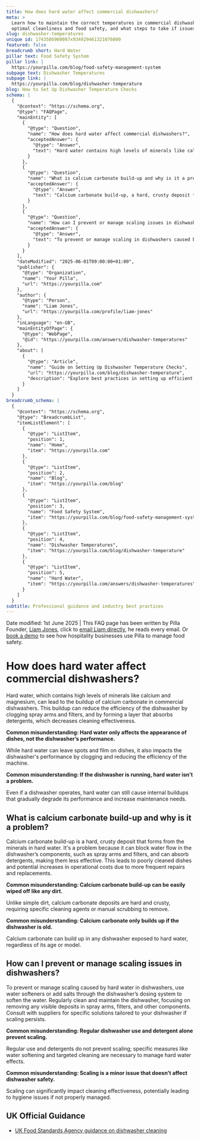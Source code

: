 ```yaml
---
title: How does hard water affect commercial dishwashers?
meta: >
  Learn how to maintain the correct temperatures in commercial dishwashers for
  optimal cleanliness and food safety, and what steps to take if issues arise.
slug: dishwasher-temperatures
unique id: 1743586900087x934929461321076000
featured: false
breadcrumb short: Hard Water
pillar text: Food Safety System
pillar link: |
  https://yourpilla.com/blog/food-safety-management-system
subpage text: Dishwasher Temperatures
subpage link: |
  https://yourpilla.com/blog/dishwasher-temperature
blog: How to Set Up Dishwasher Temperature Checks
schema: |
  {
    "@context": "https://schema.org",
    "@type": "FAQPage",
    "mainEntity": [
      {
        "@type": "Question",
        "name": "How does hard water affect commercial dishwashers?",
        "acceptedAnswer": {
          "@type": "Answer",
          "text": "Hard water contains high levels of minerals like calcium and magnesium, which contribute to the buildup of calcium carbonate in commercial dishwashers. This buildup can clog spray arms and filters, and form layers that reduce detergent effectiveness, decreasing the dishwasher's cleaning efficiency."
        }
      },
      {
        "@type": "Question",
        "name": "What is calcium carbonate build-up and why is it a problem in dishwashers?",
        "acceptedAnswer": {
          "@type": "Answer",
          "text": "Calcium carbonate build-up, a hard, crusty deposit from hard water minerals, blocks water flow in dishwasher components like spray arms and filters, and absorbs detergents. This leads to poorly cleaned dishes and increased operational costs due to more frequent repairs and replacements."
        }
      },
      {
        "@type": "Question",
        "name": "How can I prevent or manage scaling issues in dishwashers?",
        "acceptedAnswer": {
          "@type": "Answer",
          "text": "To prevent or manage scaling in dishwashers caused by hard water, use water softeners or add salt through the dishwasher's dosing system to soften the water. Regular cleaning and maintenance of the dishwasher are essential to remove any deposits in spray arms, filters, and other components."
        }
      }
    ],
    "dateModified": "2025-06-01T09:00:00+01:00",
    "publisher": {
      "@type": "Organization",
      "name": "Your Pilla",
      "url": "https://yourpilla.com"
    },
    "author": {
      "@type": "Person",
      "name": "Liam Jones",
      "url": "https://yourpilla.com/profile/liam-jones"
    },
    "inLanguage": "en-GB",
    "mainEntityOfPage": {
      "@type": "WebPage",
      "@id": "https://yourpilla.com/answers/dishwasher-temperatures"
    },
    "about": [
      {
        "@type": "Article",
        "name": "Guide on Setting Up Dishwasher Temperature Checks",
        "url": "https://yourpilla.com/blog/dishwasher-temperature",
        "description": "Explore best practices in setting up efficient dishwasher temperature checks to maintain optimal performance."
      }
    ]
  }
breadcrumb_schema: |
  {
    "@context": "https://schema.org",
    "@type": "BreadcrumbList",
    "itemListElement": [
      {
        "@type": "ListItem",
        "position": 1,
        "name": "Home",
        "item": "https://yourpilla.com"
      },
      {
        "@type": "ListItem",
        "position": 2,
        "name": "Blog",
        "item": "https://yourpilla.com/blog"
      },
      {
        "@type": "ListItem",
        "position": 3,
        "name": "Food Safety System",
        "item": "https://yourpilla.com/blog/food-safety-management-system"
      },
      {
        "@type": "ListItem",
        "position": 4,
        "name": "Dishwasher Temperatures",
        "item": "https://yourpilla.com/blog/dishwasher-temperature"
      },
      {
        "@type": "ListItem",
        "position": 5,
        "name": "Hard Water",
        "item": "https://yourpilla.com/answers/dishwasher-temperatures"
      }
    ]
  }
subtitle: Professional guidance and industry best practices
---
```


Date modified: 1st June 2025 | This FAQ page has been written by Pilla Founder, [Liam Jones](https://yourpilla.com/profile/liam-jones), click to [email Liam directly](https://mailto:liam@yourpilla.com/), he reads every email. Or [book a demo](https://calendly.com/pilla/demo) to see how hospitality businesses use Pilla to manage food safety.

# How does hard water affect commercial dishwashers?

Hard water, which contains high levels of minerals like calcium and magnesium, can lead to the buildup of calcium carbonate in commercial dishwashers. This buildup can reduce the efficiency of the dishwasher by clogging spray arms and filters, and by forming a layer that absorbs detergents, which decreases cleaning effectiveness.

**Common misunderstanding: Hard water only affects the appearance of dishes, not the dishwasher’s performance.**

While hard water can leave spots and film on dishes, it also impacts the dishwasher's performance by clogging and reducing the efficiency of the machine.

**Common misunderstanding: If the dishwasher is running, hard water isn’t a problem.**

Even if a dishwasher operates, hard water can still cause internal buildups that gradually degrade its performance and increase maintenance needs.

## What is calcium carbonate build-up and why is it a problem?

Calcium carbonate build-up is a hard, crusty deposit that forms from the minerals in hard water. It's a problem because it can block water flow in the dishwasher’s components, such as spray arms and filters, and can absorb detergents, making them less effective. This leads to poorly cleaned dishes and potential increases in operational costs due to more frequent repairs and replacements.

**Common misunderstanding: Calcium carbonate build-up can be easily wiped off like any dirt.**

Unlike simple dirt, calcium carbonate deposits are hard and crusty, requiring specific cleaning agents or manual scrubbing to remove.

**Common misunderstanding: Calcium carbonate only builds up if the dishwasher is old.**

Calcium carbonate can build up in any dishwasher exposed to hard water, regardless of its age or model.

## How can I prevent or manage scaling issues in dishwashers?

To prevent or manage scaling caused by hard water in dishwashers, use water softeners or add salts through the dishwasher’s dosing system to soften the water. Regularly clean and maintain the dishwasher, focusing on removing any visible deposits in spray arms, filters, and other components. Consult with suppliers for specific solutions tailored to your dishwasher if scaling persists.

**Common misunderstanding: Regular dishwasher use and detergent alone prevent scaling.**

Regular use and detergents do not prevent scaling; specific measures like water softening and targeted cleaning are necessary to manage hard water effects.

**Common misunderstanding: Scaling is a minor issue that doesn’t affect dishwasher safety.**

Scaling can significantly impact cleaning effectiveness, potentially leading to hygiene issues if not properly managed.

## UK Official Guidance

-   [UK Food Standards Agency guidance on dishwasher cleaning](https://www.food.gov.uk/sites/default/files/media/document/sfbb-retailers-cleaning-03-cleaning-effectively.pdf)
